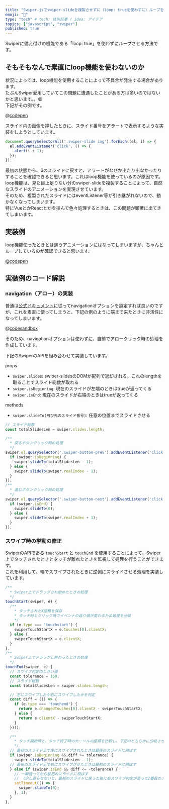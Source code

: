 ```yaml
---
title: "Swiper.jsでswiper-slideを複製させずに（loop: trueを使わずに）ループを実装する"
emoji: "🔁"
type: "tech" # tech: 技術記事 / idea: アイデア
topics: ["javascript", "swiper"]
published: true
---
```


Swiperに備え付けの機能である「loop: true」を使わずにループさせる方法です。

## そもそもなんで素直にloop機能を使わないのか

状況によっては、loop機能を使用することによって不具合が発生する場合があります。  
たぶんSwiper愛用していてこの問題に遭遇したことがある方は多いのではないかと思います。。😫  
下記がその例です。

@[codepen](https://codepen.io/ttt3pu/pen/wvgjVGv)

スライド内の画像を押したときに、スライド番号をアラートで表示するような実装をしようとしています。

```js
document.querySelectorAll('.swiper-slide img').forEach((el, i) => {
  el.addEventListener('click', () => {
    alert(i + 1);
  });
});
```

最初の状態から、6のスライドに戻すと、アラートがなぜか出たり出なかったりすることを確認できると思います。これはloop機能を使っているのが原因です。  
loop機能は、見た目上足りない分のswiper-slideを複製することによって、自然なスライドのアニメーションを実現させています。  
そのため、複製されたスライドにはeventListener等が引き継がれないので、動かなくなってしまいます。  
特にVueとかReactとかを挟んで色々処理するときは、この問題が顕著に出てきてしまいます。

## 実装例

loop機能使ったときとは違うアニメーションにはなってしまいますが、ちゃんとループしているのが確認できると思います。

@[codepen](https://codepen.io/ttt3pu/pen/jOyxjwj)

## 実装例のコード解説

### navigation（アロー）の実装

普通は[公式ドキュメント](https://swiperjs.com/swiper-api#navigation)に従ってnavigationオプションを設定すれば良いのですが、これを素直に使ってしまうと、下記の例のように端まで来たときに非活性になってしまいます。

@[codesandbox](https://codesandbox.io/embed/swiper-navigation-gwvly?fontsize=14&hidenavigation=1&theme=dark)

そのため、navigationオプションは使わずに、自前でアロークリック時の処理を作成しています。

下記のSwiperのAPIを組み合わせて実装しています。

props

- `swiper.slides`: swiper-slidesのDOMが配列で返却される。これのlengthを取ることでスライド総数が取れる
- `swiper.isBeginning`: 現在のスライドが左端のときはtrueが返ってくる
- `swiper.isEnd`: 現在のスライドが右端のときはtrueが返ってくる

methods

- `swiper.slideTo(飛び先のスライド番号)`: 任意の位置までスライドさせる

```js
// スライド総数
const totalSlidesLen = swiper.slides.length;

/**
  * 戻るボタンクリック時の処理
  */
swiper.el.querySelector('.swiper-button-prev').addEventListener('click', () => {
  if (swiper.isBeginning) {
    swiper.slideTo(totalSlidesLen - 1);
  } else {
    swiper.slideTo(swiper.realIndex - 1);
  }
});
/**
  * 進むボタンクリック時の処理
  */
swiper.el.querySelector('.swiper-button-next').addEventListener('click', () => {
  if (swiper.isEnd) {
    swiper.slideTo(0);
  } else {
    swiper.slideTo(swiper.realIndex + 1);
  }
});
```

### スワイプ時の挙動の修正

SwiperのAPIである `touchStart` と `touchEnd` を使用することによって、Swiper上でタッチされたときとタッチが離れたときを監視して処理を行うことができます。  
これを利用して、端でスワイプされたときに逆側にスライドさせる処理を実装しています。

```js
/**
  * Swiper上でドラッグされ始めたときの処理
  */
touchStart(swiper, e) {
  /**
    * タッチされたX座標を保存
    * タッチ時とクリック時でイベントの返り値が変わるため処理を分岐
    */
  if (e.type === 'touchstart') {
    swiperTouchStartX = e.touches[0].clientX;
  } else {
    swiperTouchStartX = e.clientX;
  }
},
/**
  * Swiper上でドラッグし終わったときの処理
  */
touchEnd(swiper, e) {
  // スワイプ判定のしきい値
  const tolerance = 150;
  // スライド総数
  const totalSlidesLen = swiper.slides.length;

  // 左にスワイプしたか右にスワイプしたかを判定
  const diff = (() => {
    if (e.type === 'touchend') {
      return e.changedTouches[0].clientX - swiperTouchStartX;
    } else {
      return e.clientX - swiperTouchStartX;
    }
  })();

  /**
    * タッチ開始時と、タッチ終了時のカーソルの座標を比較し、下記のどちらかに分岐させる。
    */
  // 最初のスライド上で左にスワイプされたときは最後のスライドに飛ばす
  if (swiper.isBeginning && diff >= tolerance) {
    swiper.slideTo(totalSlidesLen - 1);
  // 最後のスライド上で右にスワイプさせたときは最初のスライドに飛ばす
  } else if (swiper.isEnd && diff <= -tolerance) {
    // 一瞬待ってから最初のスライドに飛ばす
    // （少し遅らせないと、最初のスライドに戻った後に右スワイプ判定が走って2番目のスライドに飛ばされてしまうため）
    setTimeout(() => {
      swiper.slideTo(0);
    }, 1);
  }
},
```

